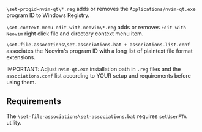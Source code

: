 `\set-progid-nvim-qt\*.reg` adds or removes the `Applications/nvim-qt.exe` program ID to Windows Registry.

`\set-context-menu-edit-with-neovim\*.reg` adds or removes `Edit with Neovim` right click file and directory context menu item.

`\set-file-assocations\set-associations.bat + associations-list.conf` associates the Neovim's program ID with a long list of plaintext file format extensions.

IMPORTANT: Adjust `nvim-qt.exe` installation path in `.reg` files and the `associations.conf` list according to YOUR setup and requirements before using them.

## Requirements

The `\set-file-associations\set-associations.bat` requires `setUserFTA` utility.
